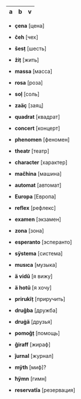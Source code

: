|a|b|v|
|-|-|-|

* **çena** [цена]
* **ĉeh** [чех]
* **ŝesṭ** [шесть]
* **ẑiṭ** [жить]

* **massa** [масса]
* **rosa** [роза]

* **soḷ** [соль]
* **zaäç** [заяц]

* **quadrat** [квадрат]
* **concert** [концерт]

* **phenomen** [феномен]
* **theatr** [театр]
* **character** [характер]
* **maĉhina** [машина]

* **automat** [автомат]
* **Europa** [Европа]

* **reflex** [рефлекс]
* **examen** [экзамен]
* **zona** [зона]

* **esperanto** [эсперанто]
* **sÿstema** [система]
* **musıca** [музыка]
* **ä vidũ** [я вижу]
* **ä hotũ** [я хочу]
* **prirukĩṭ** [приручить]
* **druĝba** [дружба]
* **druġä** [друзья]
* **pomoĝṭ** [помощь]
* **ĝiraff** [жираф]
* **ĵurnal** [журнал]
* **mÿth** [миф]?
* **ħÿmn** [гимн]
* **reservatĭa** [резервация]

